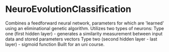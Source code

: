 # NeuroEvolutionClassification
Combines a feedforward neural network, parameters for which are 'learned' using an eliminational genetic algorithm.
Utilizes two types of neurons:
Type one (first hidden layer) - generates a similarity measurement between input data and stored parameters vectors
Type two (second hidden layer - last layer) - sigmoid function
Built for an uni course.
